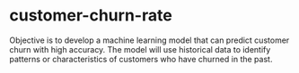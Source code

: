 # customer-churn-rate
Objective is to develop a machine learning model that can predict customer churn with high accuracy. The model will use historical data to identify patterns or characteristics of customers who have churned in the past.
